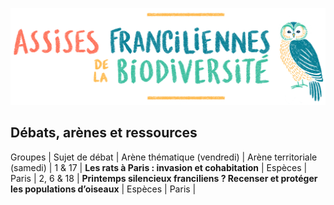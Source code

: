 ![Assises Franciliennes de la Biodiversité](media/Titre_AssisesBiodiversiteChouette.jpg)


## Débats, arènes et ressources

Groupes | Sujet de débat | Arène thématique (vendredi) | Arène territoriale (samedi) |
1 & 17 | **Les rats à Paris : invasion et cohabitation** | Espèces | Paris |
2, 6 & 18 | **Printemps silencieux franciliens ? Recenser et protéger les populations d’oiseaux** | Espèces | Paris |
